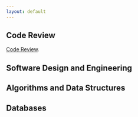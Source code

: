 ```yaml
---
layout: default
---
```


## Code Review
[Code Review](https://youtu.be/4D8VbTSMhpw).

## Software Design and Engineering



## Algorithms and Data Structures



## Databases


